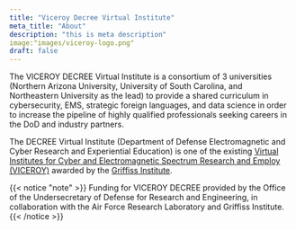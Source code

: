```yaml
---
title: "Viceroy Decree Virtual Institute"
meta_title: "About"
description: "this is meta description"
image:"images/viceroy-logo.png"
draft: false
---
```


The VICEROY DECREE Virtual Institute is a consortium of 3 universities (Northern Arizona University, University of South Carolina, and Northeastern University as the lead) to provide a shared curriculum in cybersecurity, EMS, strategic foreign languages, and data science in order to increase the pipeline of highly qualified professionals seeking careers in the DoD and industry partners.

The DECREE Virtual Institute (Department of Defense Electromagnetic and Cyber Research and Experiential Education) is one of the existing [Virtual Institutes for Cyber and Electromagnetic Spectrum Research and Employ (VICEROY)](https://www.viceroyscholars.org/) awarded by the [Griffiss Institute](https://www.griffissinstitute.org/about-us/gi-news/news-story/griffiss-institute-selects-universities-as-viceroy-national-hubs-to-boost-stem-students-into-cyber-defense).

{{< notice "note" >}}
Funding for VICEROY DECREE provided by the Office of the Undersecretary of Defense for Research and Engineering, in collaboration with the Air Force Research Laboratory and Griffiss Institute.
{{< /notice >}}
